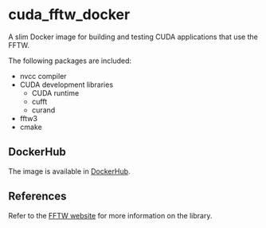 # cuda_fftw_docker
A slim Docker image for building and testing CUDA applications that use the FFTW.

The following packages are included:
- nvcc compiler
- CUDA development libraries
    - CUDA runtime
    - cufft
    - curand
- fftw3
- cmake

## DockerHub

The image is available in [DockerHub](https://hub.docker.com/r/dhna/cuda_fftw).

## References

Refer to the [FFTW website](http://www.fftw.org/) for more information on the library. 
